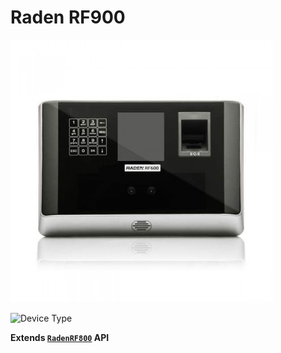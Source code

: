 # Raden RF900

![Raden RF900](picture.jpg)

![Device Type](https://img.shields.io/badge/Device%20Type-RadenRF900-blue.svg)

**Extends [`RadenRF800`](../raden-rf800/README.md) API**

[string]: https://developer.mozilla.org/en-US/docs/Web/JavaScript/Reference/Global_Objects/String
[boolean]: https://developer.mozilla.org/en-US/docs/Web/JavaScript/Reference/Global_Objects/Boolean
[number]: https://developer.mozilla.org/en-US/docs/Web/JavaScript/Reference/Global_Objects/Number
[object]: https://developer.mozilla.org/en-US/docs/Web/JavaScript/Reference/Global_Objects/Object
